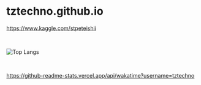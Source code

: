 # tztechno.github.io

<a href="https://www.kaggle.com/stpeteishii">https://www.kaggle.com/stpeteishii</a>

<br/>

![Top Langs](https://github-readme-stats.vercel.app/api/top-langs/?username=tztechno&langs_count=20)

<br/>

https://github-readme-stats.vercel.app/api/wakatime?username=tztechno
